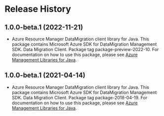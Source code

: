 # Release History

## 1.0.0-beta.1 (2022-11-21)

- Azure Resource Manager DataMigration client library for Java. This package contains Microsoft Azure SDK for DataMigration Management SDK. Data Migration Client. Package tag package-preview-2022-10. For documentation on how to use this package, please see [Azure Management Libraries for Java](https://aka.ms/azsdk/java/mgmt).

## 1.0.0-beta.1 (2021-04-14)

- Azure Resource Manager DataMigration client library for Java. This package contains Microsoft Azure SDK for DataMigration Management SDK. Data Migration Client. Package tag package-2018-04-19. For documentation on how to use this package, please see [Azure Management Libraries for Java](https://aka.ms/azsdk/java/mgmt).
